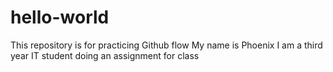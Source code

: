 # hello-world
This repository is for practicing Github flow
My name is Phoenix I am a third year IT student doing an assignment for class
